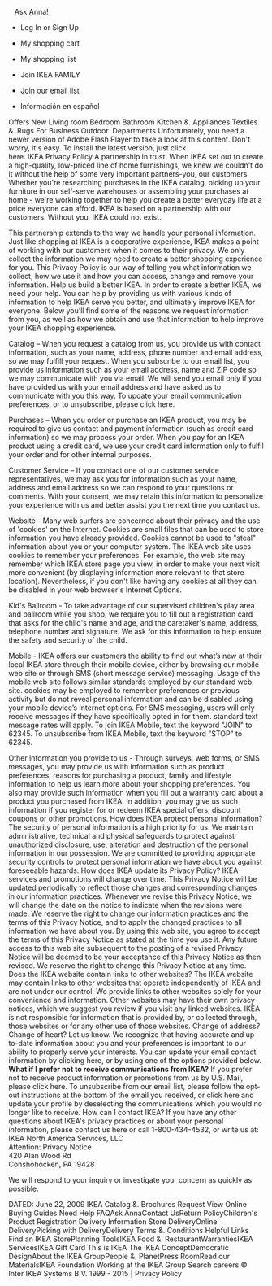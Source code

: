    Ask Anna!

*   Log In or Sign Up
*   My shopping cart
*   My shopping list

*   Join IKEA FAMILY
*   Join our email list
*   Información en español

Offers New Living room Bedroom Bathroom Kitchen &. Appliances Textiles &. Rugs For Business Outdoor  Departments Unfortunately, you need a newer version of Adobe Flash Player to take a look at this content. Don't worry, it's easy. To install the latest version, just click  
here. IKEA Privacy Policy A partnership in trust. When IKEA set out to create a high-quality, low-priced line of home furnishings, we knew we couldn't do it without the help of some very important partners-you, our customers. Whether you're researching purchases in the IKEA catalog, picking up your furniture in our self-serve warehouses or assembling your purchases at home - we're working together to help you create a better everyday life at a price everyone can afford. IKEA is based on a partnership with our customers. Without you, IKEA could not exist.  
  
This partnership extends to the way we handle your personal information. Just like shopping at IKEA is a cooperative experience, IKEA makes a point of working with our customers when it comes to their privacy. We only collect the information we may need to create a better shopping experience for you. This Privacy Policy is our way of telling you what information we collect, how we use it and how you can access, change and remove your information. Help us build a better IKEA. In order to create a better IKEA, we need your help. You can help by providing us with various kinds of information to help IKEA serve you better, and ultimately improve IKEA for everyone. Below you’ll find some of the reasons we request information from you, as well as how we obtain and use that information to help improve your IKEA shopping experience.  
  
Catalog – When you request a catalog from us, you provide us with contact information, such as your name, address, phone number and email address, so we may fulfill your request. When you subscribe to our email list, you provide us information such as your email address, name and ZIP code so we may communicate with you via email. We will send you email only if you have provided us with your email address and have asked us to communicate with you this way. To update your email communication preferences, or to unsubscribe, please click here.  
  
Purchases – When you order or purchase an IKEA product, you may be required to give us contact and payment information (such as credit card information) so we may process your order. When you pay for an IKEA product using a credit card, we use your credit card information only to fulfil your order and for other internal purposes.  
  
Customer Service – If you contact one of our customer service representatives, we may ask you for information such as your name, address and email address so we can respond to your questions or comments. With your consent, we may retain this information to personalize your experience with us and better assist you the next time you contact us.  
  
Website - Many web surfers are concerned about their privacy and the use of 'cookies' on the Internet. Cookies are small files that can be used to store information you have already provided. Cookies cannot be used to "steal" information about you or your computer system. The IKEA web site uses cookies to remember your preferences. For example, the web site may remember which IKEA store page you view, in order to make your next visit more convenient (by displaying information more relevant to that store location). Nevertheless, if you don't like having any cookies at all they can be disabled in your web browser's Internet Options.  
  
Kid's Ballroom - To take advantage of our supervised children's play area and ballroom while you shop, we require you to fill out a registration card that asks for the child's name and age, and the caretaker's name, address, telephone number and signature. We ask for this information to help ensure the safety and security of the child.  
  
Mobile - IKEA offers our customers the ability to find out what’s new at their local IKEA store through their mobile device, either by browsing our mobile web site or through SMS (short message service) messaging. Usage of the mobile web site follows similar standards employed by our standard web site. cookies may be employed to remember preferences or previous activity but do not reveal personal information and can be disabled using your mobile device’s Internet options. For SMS messaging, users will only receive messages if they have specifically opted in for them. standard text message rates will apply. To join IKEA Mobile, text the keyword "JOIN" to 62345. To unsubscribe from IKEA Mobile, text the keyword "STOP" to 62345.  
  
Other information you provide to us - Through surveys, web forms, or SMS messages, you may provide us with information such as product preferences, reasons for purchasing a product, family and lifestyle information to help us learn more about your shopping preferences. You also may provide such information when you fill out a warranty card about a product you purchased from IKEA. In addition, you may give us such information if you register for or redeem IKEA special offers, discount coupons or other promotions. How does IKEA protect personal information? The security of personal information is a high priority for us. We maintain administrative, technical and physical safeguards to protect against unauthorized disclosure, use, alteration and destruction of the personal information in our possession. We are committed to providing appropriate security controls to protect personal information we have about you against foreseeable hazards. How does IKEA update its Privacy Policy? IKEA services and promotions will change over time. This Privacy Notice will be updated periodically to reflect those changes and corresponding changes in our information practices. Whenever we revise this Privacy Notice, we will change the date on the notice to indicate when the revisions were made. We reserve the right to change our information practices and the terms of this Privacy Notice, and to apply the changed practices to all information we have about you. By using this web site, you agree to accept the terms of this Privacy Notice as stated at the time you use it. Any future access to this web site subsequent to the posting of a revised Privacy Notice will be deemed to be your acceptance of this Privacy Notice as then revised. We reserve the right to change this Privacy Notice at any time. Does the IKEA website contain links to other websites? The IKEA website may contain links to other websites that operate independently of IKEA and are not under our control. We provide links to other websites solely for your convenience and information. Other websites may have their own privacy notices, which we suggest you review if you visit any linked websites. IKEA is not responsible for information that is provided by, or collected through, those websites or for any other use of those websites. Change of address? Change of heart? Let us know. We recognize that having accurate and up-to-date information about you and your preferences is important to our ability to properly serve your interests. You can update your email contact information by clicking here, or by using one of the options provided below. **What if I prefer not to receive communications from IKEA?** If you prefer not to receive product information or promotions from us by U.S. Mail, please click here. To unsubscribe from our email list, please follow the opt-out instructions at the bottom of the email you received, or click here and update your profile by deselecting the communications which you would no longer like to receive. How can I contact IKEA? If you have any other questions about IKEA's privacy practices or about your personal information, please contact us here or call 1-800-434-4532, or write us at:  
IKEA North America Services, LLC  
Attention: Privacy Notice  
420 Alan Wood Rd  
Conshohocken, PA 19428  
  
We will respond to your inquiry or investigate your concern as quickly as possible.  
  
DATED: June 22, 2009 IKEA Catalog &. Brochures Request View Online Buying Guides Need Help FAQAsk AnnaContact UsReturn PolicyChildren's Product Registration Delivery Information Store DeliveryOnline DeliveryPicking with DeliveryDelivery Terms &. Conditions Helpful Links Find an IKEA StorePlanning ToolsIKEA Food &. RestaurantWarrantiesIKEA ServicesIKEA Gift Card This is IKEA The IKEA ConceptDemocratic DesignAbout the IKEA GroupPeople &. PlanetPress RoomRead our MaterialsIKEA Foundation Working at the IKEA Group Search careers © Inter IKEA Systems B.V. 1999 - 2015 | Privacy Policy